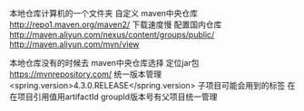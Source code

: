 本地仓库计算机的一个文件夹
自定义
maven中央仓库
http://repo1.maven.org/maven2/
    下载速度慢  配置国内仓库
    http://maven.aliyun.com/nexus/content/groups/public/
    http://maven.aliyun.com/mvn/view

本地仓库没有的时候去   maven中央仓库选择
定位jar包
https://mvnrepository.com/
统一版本管理
 <properties>
        <!-- spring版本 -->
        <spring.version>4.3.0.RELEASE</spring.version>
 </properties>
 子项目可能会用到的标签  在在项目引用值用artifactId  groupId版本号有父项目统一管理
 <dependencyManagement>
   <dependencies>

   </dependencies>
 </dependencyManagement>